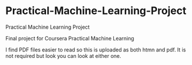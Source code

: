 # Practical-Machine-Learning-Project
Practical Machine Learning Project

Final project for Coursera Practical Machine Learning

I find PDF files easier to read so this is uploaded as both htmn and pdf.  It is not required but look you can look at either one. 
